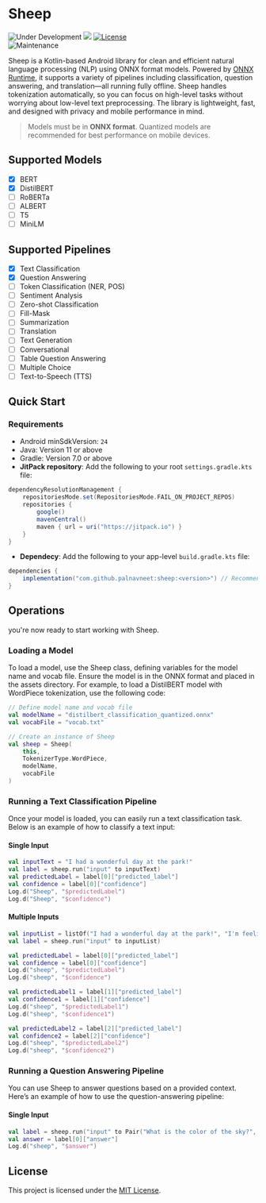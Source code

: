 # Sheep

![Under Development](https://img.shields.io/badge/Status-Under%20Development-orange.svg)
[![](https://jitpack.io/v/palnavneet/sheep.svg)](https://jitpack.io/#palnavneet/sheep) [![License](https://img.shields.io/badge/License-MIT-green.svg)](https://opensource.org/licenses/MIT) <br>
![Maintenance](https://img.shields.io/badge/Maintained%3F-Yes-brightgreen.svg) 

Sheep is a Kotlin-based Android library for clean and efficient natural language processing (NLP) using ONNX format models. Powered by [ONNX Runtime](https://onnxruntime.ai/), it supports a variety of pipelines including classification, question answering, and translation—all running fully offline. Sheep handles tokenization automatically, so you can focus on high-level tasks without worrying about low-level text preprocessing. The library is lightweight, fast, and designed with privacy and mobile performance in mind.

> Models must be in **ONNX format**. Quantized models are recommended for best performance on mobile devices.

## Supported Models

- [x] BERT
- [x] DistilBERT
- [ ] RoBERTa
- [ ] ALBERT
- [ ] T5
- [ ] MiniLM

## Supported Pipelines

- [x] Text Classification
- [x] Question Answering
- [ ] Token Classification (NER, POS)
- [ ] Sentiment Analysis
- [ ] Zero-shot Classification
- [ ] Fill-Mask
- [ ] Summarization
- [ ] Translation
- [ ] Text Generation
- [ ] Conversational
- [ ] Table Question Answering
- [ ] Multiple Choice
- [ ] Text-to-Speech (TTS)

## Quick Start

### Requirements

- Android minSdkVersion: `24` 
- Java: Version 11 or above
- Gradle: Version 7.0 or above
- **JitPack repository**: Add the following to your root `settings.gradle.kts` file:
  
```gradle
dependencyResolutionManagement {
    repositoriesMode.set(RepositoriesMode.FAIL_ON_PROJECT_REPOS)
    repositories {
        google()
        mavenCentral()
        maven { url = uri("https://jitpack.io") }
    }
}
```
- **Dependecy**: Add the following to your app-level `build.gradle.kts` file:
```gradle
dependencies {
    implementation("com.github.palnavneet:sheep:<version>") // Recommended: Replace <version> with the latest version
}
```

## Operations

you're now ready to start working with Sheep.

### Loading a Model

To load a model, use the Sheep class, defining variables for the model name and vocab file. Ensure the model is in the ONNX format and placed in the assets directory. For example, to load a DistilBERT model with WordPiece tokenization, use the following code:

```kotlin
// Define model name and vocab file
val modelName = "distilbert_classification_quantized.onnx"
val vocabFile = "vocab.txt"

// Create an instance of Sheep
val sheep = Sheep(
    this,
    TokenizerType.WordPiece,
    modelName,
    vocabFile
)
```

### Running a Text Classification Pipeline

Once your model is loaded, you can easily run a text classification task. Below is an example of how to classify a text input:

#### Single Input

```kotlin
val inputText = "I had a wonderful day at the park!"
val label = sheep.run("input" to inputText)
val predictedLabel = label[0]["predicted_label"]
val confidence = label[0]["confidence"]
Log.d("Sheep", "$predictedLabel")
Log.d("Sheep", "$confidence")
```

#### Multiple Inputs

```kotlin
val inputList = listOf("I had a wonderful day at the park!", "I'm feeling really down today", "This is the best movie I've seen!")
val label = sheep.run("input" to inputList)

val predictedLabel = label[0]["predicted_label"]
val confidence = label[0]["confidence"]
Log.d("sheep", "$predictedLabel")
Log.d("sheep", "$confidence")

val predictedLabel1 = label[1]["predicted_label"]
val confidence1 = label[1]["confidence"]
Log.d("sheep", "$predictedLabel1")
Log.d("sheep", "$confidence1")

val predictedLabel2 = label[2]["predicted_label"]
val confidence2 = label[2]["confidence"]
Log.d("sheep", "$predictedLabel2")
Log.d("sheep", "$confidence2")
```
### Running a Question Answering Pipeline

You can use Sheep to answer questions based on a provided context. Here’s an example of how to use the question-answering pipeline:

#### Single Input

```kotlin
val label = sheep.run("input" to Pair("What is the color of the sky?", "The color of the sky is blue"))
val answer = label[0]["answer"]
Log.d("sheep", "$answer")
```


## License

This project is licensed under the [MIT License](https://opensource.org/licenses/MIT).


